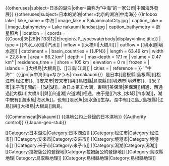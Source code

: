 {{otheruses|subject=日本的湖泊|other=简称为“中海”的一家公司|中國海外發展}}
{{otheruses|subject=日本的湖泊|other=北京的湖泊|中南海}}
{{Infobox lake
| lake_name          = 中海
| image_lake         = SakaiminatoCity.jpg
| caption_lake       = 
| image_bathymetry   = Lake nakaumi landsat.jpg
| caption_bathymetry = 衛星照片
| location           = 
| coords             = {{Coord|35|28|N|133|12|E|region:JP_type:waterbody|display=inline,title}}
| type               = [[汽水_(水域)|汽水]]
| inflow             = [[大橋川|大橋川]]
| outflow            = [[境水道|境水道]]
| catchment          = 
| basin_countries    = {{JPN}}
| length             = 63.49 km
| width              = 22.8 km
| area               = 86.2 km²
| depth              = 
| max-depth          = 17.1 m
| volume             = 0.47 km³
| residence_time     = 
| shore              = 105 km
| elevation          = 0 m
| frozen             = 
| islands            = [[大根島|大根島]]、[[江島|江島]]
| cities             = 
| reference          = 
}}
'''中海'''（{{jpn|j=中海|hg=なかうみ|rm=nakaumi}}）是日本[[島根縣|島根縣]][[松江市|松江市]]、[[安来市|安来市]]與[[鳥取縣|鳥取縣]][[境港市|境港市]]、[[米子市|米子市]]間的一[[湖|湖]]。為日本第五大湖，東與[[美保灣|美保灣]]相通，西通過[[大橋川|大橋川]]與[[宍道湖|宍道湖]]相通。由于是[[汽水_(水域)|汽水湖]]，湖中既有[[海水魚|海水魚]]，也有[[淡水魚|淡水魚]]生存。湖中有[[江島_(島根縣)|江島]]與[[大根島|大根島]]兩島。

{{Commonscat|Nakaumi}}
{{濕地公約上登錄的日本濕地}}
{{Authority control}}
{{Japan-geo-stub}}

[[Category:日本湖泊|Category:日本湖泊]]
[[Category:松江市|Category:松江市]]
[[Category:安來市|Category:安來市]]
[[Category:境港市|Category:境港市]]
[[Category:米子市|Category:米子市]]
[[Category:潟湖|Category:潟湖]]
[[Category:拉姆薩公約登錄地|Category:拉姆薩公約登錄地]]
[[Category:鳥取縣地理|Category:鳥取縣地理]]
[[Category:島根縣地理|Category:島根縣地理]]